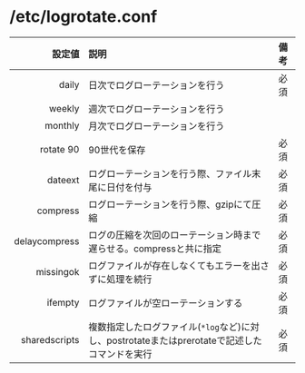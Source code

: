 # /etc/logrotate.conf

|設定値|説明|備考|
|--:|:--|:--|
|daily|日次でログローテーションを行う|必須|
|weekly|週次でログローテーションを行う||
|monthly|月次でログローテーションを行う||
|rotate 90|90世代を保存|必須|
|dateext|ログローテーションを行う際、ファイル末尾に日付を付与|必須|
|compress|ログローテーションを行う際、gzipにて圧縮|必須|
|delaycompress|ログの圧縮を次回のローテーション時まで遅らせる。compressと共に指定|必須|
|missingok|ログファイルが存在しなくてもエラーを出さずに処理を続行|必須|
|ifempty|ログファイルが空ローテーションする|必須|
|sharedscripts|複数指定したログファイル(`*log`など)に対し、postrotateまたはprerotateで記述したコマンドを実行|必須|








